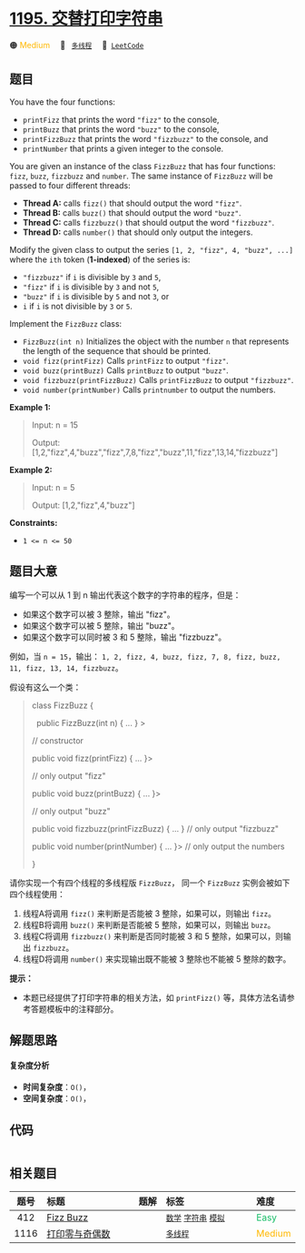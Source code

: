 # [1195. 交替打印字符串](https://leetcode.com/problems/fizz-buzz-multithreaded)

🟠 <font color=#ffb800>Medium</font>&emsp; 🔖&ensp; [`多线程`](/leetcode/outline/tag/concurrency.md)&emsp; 🔗&ensp;[`LeetCode`](https://leetcode.com/problems/fizz-buzz-multithreaded)


## 题目

You have the four functions:

  * `printFizz` that prints the word `"fizz"` to the console,
  * `printBuzz` that prints the word `"buzz"` to the console,
  * `printFizzBuzz` that prints the word `"fizzbuzz"` to the console, and
  * `printNumber` that prints a given integer to the console.

You are given an instance of the class `FizzBuzz` that has four functions:
`fizz`, `buzz`, `fizzbuzz` and `number`. The same instance of `FizzBuzz` will
be passed to four different threads:

  * **Thread A:** calls `fizz()` that should output the word `"fizz"`.
  * **Thread B:** calls `buzz()` that should output the word `"buzz"`.
  * **Thread C:** calls `fizzbuzz()` that should output the word `"fizzbuzz"`.
  * **Thread D:** calls `number()` that should only output the integers.

Modify the given class to output the series `[1, 2, "fizz", 4, "buzz", ...]`
where the `ith` token (**1-indexed**) of the series is:

  * `"fizzbuzz"` if `i` is divisible by `3` and `5`,
  * `"fizz"` if `i` is divisible by `3` and not `5`,
  * `"buzz"` if `i` is divisible by `5` and not `3`, or
  * `i` if `i` is not divisible by `3` or `5`.

Implement the `FizzBuzz` class:

  * `FizzBuzz(int n)` Initializes the object with the number `n` that represents the length of the sequence that should be printed.
  * `void fizz(printFizz)` Calls `printFizz` to output `"fizz"`.
  * `void buzz(printBuzz)` Calls `printBuzz` to output `"buzz"`.
  * `void fizzbuzz(printFizzBuzz)` Calls `printFizzBuzz` to output `"fizzbuzz"`.
  * `void number(printNumber)` Calls `printnumber` to output the numbers.



**Example 1:**

> Input: n = 15
> 
> Output: [1,2,"fizz",4,"buzz","fizz",7,8,"fizz","buzz",11,"fizz",13,14,"fizzbuzz"]

**Example 2:**

> Input: n = 5
> 
> Output: [1,2,"fizz",4,"buzz"]

**Constraints:**

  * `1 <= n <= 50`


## 题目大意

编写一个可以从 1 到 n 输出代表这个数字的字符串的程序，但是：

  * 如果这个数字可以被 3 整除，输出 "fizz"。
  * 如果这个数字可以被 5 整除，输出 "buzz"。
  * 如果这个数字可以同时被 3 和 5 整除，输出 "fizzbuzz"。

例如，当 `n = 15`，输出： `1, 2, fizz, 4, buzz, fizz, 7, 8, fizz, buzz, 11, fizz, 13,
14, fizzbuzz`。

假设有这么一个类：

> 
> 
> 
> 
> 
> class FizzBuzz {
> 
>   public FizzBuzz(int n) { ... } > 
> > 
> > 
>   // constructor
> 
>   public void fizz(printFizz) { ... }> 
> > 
>   // only output "fizz"
> 
>   public void buzz(printBuzz) { ... }> 
> > 
>   // only output "buzz"
> 
>   public void fizzbuzz(printFizzBuzz) { ... }  // only output "fizzbuzz"
> 
>   public void number(printNumber) { ... }> 
>   // only output the numbers
> 
> }

请你实现一个有四个线程的多线程版 `FizzBuzz`， 同一个 `FizzBuzz` 实例会被如下四个线程使用：

  1. 线程A将调用 `fizz()` 来判断是否能被 3 整除，如果可以，则输出 `fizz`。
  2. 线程B将调用 `buzz()` 来判断是否能被 5 整除，如果可以，则输出 `buzz`。
  3. 线程C将调用 `fizzbuzz()` 来判断是否同时能被 3 和 5 整除，如果可以，则输出 `fizzbuzz`。
  4. 线程D将调用 `number()` 来实现输出既不能被 3 整除也不能被 5 整除的数字。

**提示：**

  * 本题已经提供了打印字符串的相关方法，如 `printFizz()` 等，具体方法名请参考答题模板中的注释部分。


## 解题思路

#### 复杂度分析

- **时间复杂度**：`O()`，
- **空间复杂度**：`O()`，

## 代码

```javascript

```

## 相关题目

<!-- prettier-ignore -->
| 题号 | 标题 | 题解 | 标签 | 难度 |
| :------: | :------ | :------: | :------ | :------ |
| 412 | [Fizz Buzz](https://leetcode.com/problems/fizz-buzz) |  |  [`数学`](/leetcode/outline/tag/math.md) [`字符串`](/leetcode/outline/tag/string.md) [`模拟`](/leetcode/outline/tag/simulation.md) | <font color=#15bd66>Easy</font> |
| 1116 | [打印零与奇偶数](https://leetcode.com/problems/print-zero-even-odd) |  |  [`多线程`](/leetcode/outline/tag/concurrency.md) | <font color=#ffb800>Medium</font> |

<style>
.blue {
    background-color: #096dd9;
    padding: 0.25rem 0.5rem;
    margin: 0;
    font-size: 0.85em;
    border-radius: 3px;
    color: white;
    font-weight: 500;
}
table th:first-of-type { width: 10%; }
table th:nth-of-type(2) { width: 35%; }
table th:nth-of-type(3) { width: 10%; }
table th:nth-of-type(4) { width: 35%; }
table th:nth-of-type(5) { width: 10%; }
</style>
